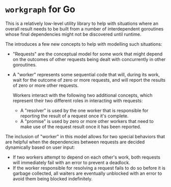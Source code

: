 # `workgraph` for Go

This is a relatively low-level utility library to help with situations where
an overall result needs to be built from a number of interdependent goroutines
whose final dependencies might not be discovered until runtime.

The introduces a few new concepts to help with modelling such situations:

- "Requests" are the conceptual model for some work that might depend on
  the outcomes of other requests being dealt with concurrently in other
  goroutines.
- A "worker" represents some sequential code that will, during its work,
  wait for the outcome of zero or more requests, and will report the results
  of zero or more other requests.

  Workers interact with the following two additional concepts, which represent
  their two different roles in interacting with requests:

  - A "resolver" is used by the one worker that is responsible for reporting the
    result of a request once it's complete.
  - A "promise" is used by zero or more other workers that need to make use
    of the request result once it has been reported.

The inclusion of "worker" in this model allows for two special behaviors that
are helpful when the dependencies between requests are decided dynamically
based on user input:

- If two workers attempt to depend on each other's work, both requests will
  immediately fail with an error to prevent a deadlock.
- If the worker responsible for resolving a request fails to do so before it
  is garbage collected, all waiters are eventually unblocked with an error to
  avoid them being blocked indefinitely.
